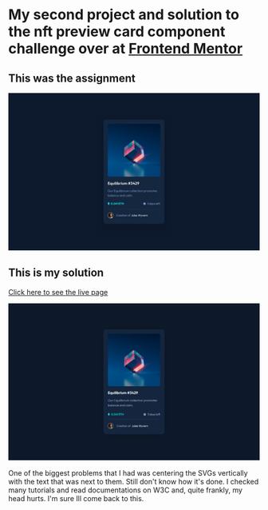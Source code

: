 # My second project and solution to the nft preview card component challenge over at [Frontend Mentor](https://www.frontendmentor.io/challenges)

## This was the assignment

![](./design/desktop-design.jpg)

## This is my solution

[Click here to see the live page](https://arthurpog.github.io/nft-preview-card-component/)

![](./design/my_solution.png)

One of the biggest problems that I had was centering the SVGs vertically with the text that was next to them. Still don't know how it's done. I checked many tutorials and read documentations on W3C and, quite frankly, my head hurts. I'm sure Ill come back to this.
